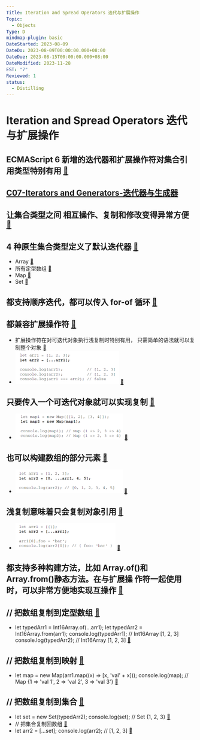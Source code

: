 ```yaml
---
Title: Iteration and Spread Operators 迭代与扩展操作
Topic:
  - Objects
Type: D
mindmap-plugin: basic
DateStarted: 2023-08-09
DateDo: 2023-08-09T00:00:00.000+08:00
DateDue: 2023-08-15T00:00:00.000+08:00
DateModified: 2023-11-28
EST: "7"
Reviewed: 1
status:
  - Distilling
---
```


# Iteration and Spread Operators 迭代与扩展操作

## ECMAScript 6 新增的迭代器和扩展操作符对集合引用类型特别有用 [📌](obsidian://jump-to-pdf?id=ProJS-ZN&annotate=9f801676-c5e0-442d)

## [C07-Iterators and Generators-迭代器与生成器](../Private/C-JS/C07-Iterators%20and%20Generators-迭代器与生成器.md)

## 让集合类型之间 相互操作、复制和修改变得异常方便 [📌](obsidian://jump-to-pdf?id=ProJS-ZN&annotate=a4ebc2f7-a0ee-35fc)

## 4 种原生集合类型定义了默认迭代器 [📌](obsidian://jump-to-pdf?id=ProJS-ZN&annotate=4a90a053-4b18-1dbd)

- Array [📌](obsidian://jump-to-pdf?id=ProJS-ZN&annotate=7d4c2338-0cfb-4f0b)
- 所有定型数组 [📌](obsidian://jump-to-pdf?id=ProJS-ZN&annotate=9cefba7f-e4c1-690f)
- Map [📌](obsidian://jump-to-pdf?id=ProJS-ZN&annotate=04045139-f00d-1788)
- Set [📌](obsidian://jump-to-pdf?id=ProJS-ZN&annotate=90abcd87-bd93-6b9b)

## 都支持顺序迭代，都可以传入 for-of 循环 [📌](obsidian://jump-to-pdf?id=ProJS-ZN&annotate=0e1b0556-41c6-1475)

## 都兼容扩展操作符 [📌](obsidian://jump-to-pdf?id=ProJS-ZN&annotate=bf35d48a-c8ae-475a)

- 扩展操作符在对可迭代对象执行浅复制时特别有用， 只需简单的语法就可以复制整个对象 [📌](obsidian://jump-to-pdf?id=ProJS-ZN&annotate=3dc50145-1288-1070)
- ![](z-Assets/1691561776097.png) [📌](obsidian://jump-to-pdf?id=ProJS-ZN&annotate=68519783-683f-dab7)

## 只要传入一个可迭代对象就可以实现复制 [📌](obsidian://jump-to-pdf?id=ProJS-ZN&annotate=04ed2322-0033-d7bf)

- ![](z-Assets/1691561810813.png) [📌](obsidian://jump-to-pdf?id=ProJS-ZN&annotate=8059ec2c-548a-6bc0)

## 也可以构建数组的部分元素 [📌](obsidian://jump-to-pdf?id=ProJS-ZN&annotate=e2fada41-689f-3aa5)

- ![](z-Assets/1691561816320.png) [📌](obsidian://jump-to-pdf?id=ProJS-ZN&annotate=67b2f001-e4c0-2ce6)

## 浅复制意味着只会复制对象引用 [📌](obsidian://jump-to-pdf?id=ProJS-ZN&annotate=50d87cd0-4370-dc90)

- ![](z-Assets/1691561917304.png) [📌](obsidian://jump-to-pdf?id=ProJS-ZN&annotate=3ef388e9-f4a3-bf22)

## 都支持多种构建方法，比如 Array.of()和 Array.from()静态方法。在与扩展操 作符一起使用时，可以非常方便地实现互操作 [📌](obsidian://jump-to-pdf?id=ProJS-ZN&annotate=935d9d73-5608-96b2)

## // 把数组复制到定型数组 [📌](obsidian://jump-to-pdf?id=ProJS-ZN&annotate=d18a58da-bab5-22de)

- let typedArr1 = Int16Array.of(...arr1); let typedArr2 = Int16Array.from(arr1); console.log(typedArr1); // Int16Array [1, 2, 3] console.log(typedArr2); // Int16Array [1, 2, 3] [📌](obsidian://jump-to-pdf?id=ProJS-ZN&annotate=8631b38e-4ebe-f205)

## // 把数组复制到映射 [📌](obsidian://jump-to-pdf?id=ProJS-ZN&annotate=519046fb-8ef3-0387)

- let map = new Map(arr1.map((x) => [x, 'val' + x])); console.log(map); // Map {1 => 'val 1', 2 => 'val 2', 3 => 'val 3'} [📌](obsidian://jump-to-pdf?id=ProJS-ZN&annotate=7467df8b-4146-da0d)

## // 把数组复制到集合 [📌](obsidian://jump-to-pdf?id=ProJS-ZN&annotate=a305bf4a-525c-4154)

- let set = new Set(typedArr2); console.log(set); // Set {1, 2, 3} [📌](obsidian://jump-to-pdf?id=ProJS-ZN&annotate=fdc840c0-8dc2-be6b)
- // 把集合复制回数组 [📌](obsidian://jump-to-pdf?id=ProJS-ZN&annotate=27c339ef-aa64-61b1)
- let arr2 = [...set]; console.log(arr2); // [1, 2, 3] [📌](obsidian://jump-to-pdf?id=ProJS-ZN&annotate=ad19c779-480e-4196)
